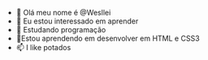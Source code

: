 - 👋 Olá meu nome é @Wesllei
- 👀 Eu estou interessado em aprender 
- 🌱 Estudando programação
- 💞️Estou aprendendo em desenvolver em HTML e CSS3
- 📫 I like potados

<!---
OsvaldoBatata/OsvaldoBatata is a ✨ special ✨ repository because its `README.md` (this file) appears on your GitHub profile.
You can click the Preview link to take a look at your changes.
--->
